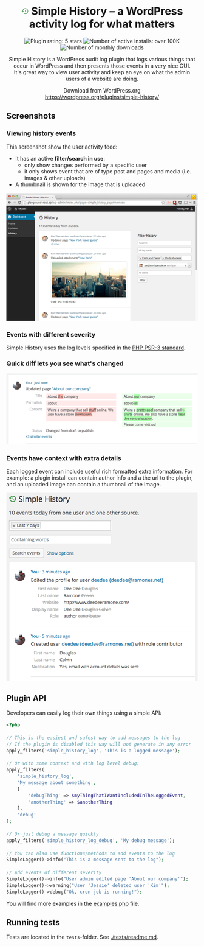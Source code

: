 <h1 align="center">
  <img width="20" height="20" src=".wordpress-org/icon.svg" alt="logo">
  Simple History
  – a WordPress activity log for what matters
</h1>

<p align="center">
  <img src="https://img.shields.io/wordpress/plugin/r/simple-history.svg?style=for-the-badge" alt="Plugin rating: 5 stars" />
  <img src="https://img.shields.io/wordpress/plugin/installs/simple-history?style=for-the-badge" alt="Number of active installs: over 100K">
  <img src="https://img.shields.io/wordpress/plugin/dm/simple-history?style=for-the-badge" alt="Number of monthly downloads">
</p>

<p align="center">
  Simple History is a WordPress audit log plugin that logs various things that occur in WordPress and then presents those events in a very nice GUI.
  <br />
  It's great way to view user activity and keep an eye on what the admin users of a website are doing.
</p>

<p align="center">
  Download from WordPress.org
  <a href="https://wordpress.org/plugins/simple-history/">
    <br />
    https://wordpress.org/plugins/simple-history/
  </a>
</p>

## Screenshots

### Viewing history events

This screenshot show the user activity feed:

- It has an active **filter/search in use**:
  - only show changes performed by a specific user
  - it only shows event that are of type post and pages and media (i.e. images & other uploads)
- A thumbnail is shown for the image that is uploaded

![Simple History screenshot](.wordpress-org/screenshot-1.png)

### Events with different severity

Simple History uses the log levels specified in the [PHP PSR-3 standard](https://www.php-fig.org/psr/psr-3/).

### Quick diff lets you see what's changed

![Simple History screenshot](.wordpress-org/screenshot-2.png)

### Events have context with extra details

Each logged event can include useful rich formatted extra information. For example: a plugin install can contain author info and a the url to the plugin, and an uploaded image can contain a thumbnail of the image.

![Simple History screenshot](.wordpress-org/screenshot-3.png)

## Plugin API

Developers can easily log their own things using a simple API:

```php
<?php

// This is the easiest and safest way to add messages to the log
// If the plugin is disabled this way will not generate in any error
apply_filters('simple_history_log', 'This is a logged message');

// Or with some context and with log level debug:
apply_filters(
	'simple_history_log',
	'My message about something',
	[
		'debugThing' => $myThingThatIWantIncludedInTheLoggedEvent,
		'anotherThing' => $anotherThing
	],
	'debug'
);

// Or just debug a message quickly
apply_filters('simple_history_log_debug', 'My debug message');

// You can also use functions/methods to add events to the log
SimpleLogger()->info("This is a message sent to the log");

// Add events of different severity
SimpleLogger()->info("User admin edited page 'About our company'");
SimpleLogger()->warning("User 'Jessie' deleted user 'Kim'");
SimpleLogger()->debug("Ok, cron job is running!");
```

You will find more examples in the [examples.php](./examples/examples.php) file.

## Running tests

Tests are located in the `tests`-folder. See [./tests/readme.md](./tests/readme.md).
